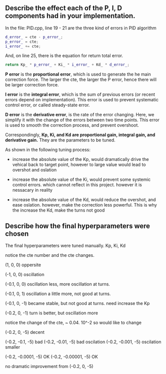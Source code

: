 ## Describe the effect each of the P, I, D components had in your implementation.
In the file: PID.cpp, line 19 - 21 are the three kind of errors in PID algorithm
``` cpp
d_error_ = cte - p_error_;
p_error_ = cte;
i_error_ += cte;
```
And, on line 25, there is the equation for return total error.
``` cpp
return Kp_ * p_error_ + Ki_ * i_error_ + Kd_ * d_error_; 
```

**P error** is the **proportional error**, which is used to generate the he main correction force.
The larger the cte, the larger the P error, hence there will be larger correction force.

**I error** is the **integral error**, which is the sum of previous errors (or recent errors depend on implementation).
This error is used to prevent systematic control error, or called steady-state error.

**D error** is the **derivative error**, is the rate of the error changing. 
Here, we simplify it with the change of the errors between two time points.
This error is used to smooth the correction process, and prevent overshoot.

Correspondingly, **Kp, Ki, and Kd are proportional gain, integral gain, and derivative gain.** 
They are the parameters to be tuned.

As shown in the following tuning process:

* increase the absolute value of the Kp, would dramatically drive the vehical back to target point, however to large value would lead to overshot and oslation

* increase the absolute value of the Ki, would prevent some systemic control errors. which cannot reflect in this project. however it is nessacary in reality

* increase the absolute value of the Kd, would reduce the overshot, and ease oslation. however, make the correction less powerful. 
This is why the increase the Kd, make the turns not good

## Describe how the final hyperparameters were chosen
The final hyperparameters were tuned manually.
Kp, Ki, Kd

notice the cte number and the cte changes. 


(1, 0, 0)
oppersite

(-1, 0, 0)
oscillation

(-0.1, 0, 0)
oscillation less, more oscillation at turns.

(-0.1, 0, 1)
oscillation a little more, not good at turns.

(-0.1, 0, -1)
became stable, but not good at turns. 
need increase the Kp

(-0.2, 0, -1)
turn is better, but oscillation more

notice the change of the cte, ~ 0.04. 10^-2 
so would like to change 

(-0.2, 0, -5)
decent 

(-0.2, -0.1, -5)
bad
(-0.2, -0.01, -5)
bad oscilation
(-0.2, -0.001, -5)
oscilation smaller

(-0.2, -0.0001, -5)
OK
(-0.2, -0.00001, -5)
OK

no dramatic improvement from (-0.2, 0, -5)







